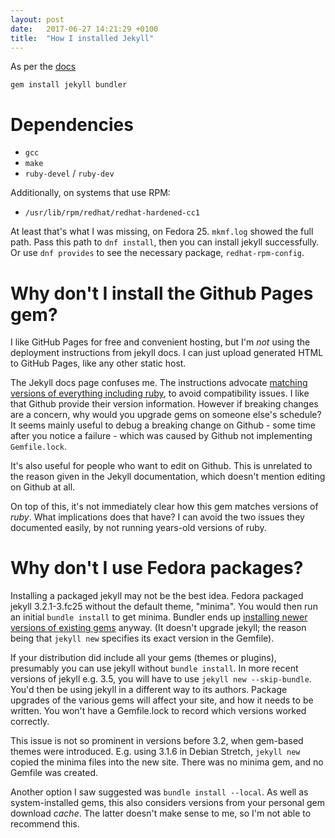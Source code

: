```yaml
---
layout: post
date:   2017-06-27 14:21:29 +0100
title:  "How I installed Jekyll"
---
```


As per the [docs][install-docs]

    gem install jekyll bundler

[install-docs]: https://jekyllrb.com/docs/installation/


# Dependencies #

* `gcc`
* `make`
* `ruby-devel` / `ruby-dev`

Additionally, on systems that use RPM:

* `/usr/lib/rpm/redhat/redhat-hardened-cc1`

At least that's what I was missing, on Fedora 25.  `mkmf.log` showed the full path.  Pass this path to `dnf install`, then you can install jekyll successfully.  Or use `dnf provides` to see the necessary package, `redhat-rpm-config`.


# Why don't I install the Github Pages gem? #

I like GitHub Pages for free and convenient hosting, but I'm *not* using the deployment instructions from jekyll docs.  I can just upload generated HTML to GitHub Pages, like any other static host.

The Jekyll docs page confuses me.  The instructions advocate [matching versions of everything including ruby][pages-gem], to avoid compatibility issues.  I like that Github provide their version information.  However if breaking changes are a concern, why would you upgrade gems on someone else's schedule?  It seems mainly useful to debug a breaking change on Github - some time after you notice a failure - which was caused by Github not implementing `Gemfile.lock`.

It's also useful for people who want to edit on Github.  This is unrelated to the reason given in the Jekyll documentation, which doesn't mention editing on Github at all.

On top of this, it's not immediately clear how this gem matches versions of _ruby_.  What implications does that have?  I can avoid the two issues they documented easily, by not running years-old versions of ruby.

[pages-gem]:    https://github.com/github/pages-gem


# Why don't I use Fedora packages? #

Installing a packaged jekyll may not be the best idea.  Fedora packaged jekyll 3.2.1-3.fc25 without the default theme, "minima".  You would then run an initial `bundle install` to get minima.  Bundler ends up [installing newer versions of existing gems][rhbz-1464502] anyway.  (It doesn't upgrade jekyll; the reason being that `jekyll new` specifies its exact version in the Gemfile).

[rhbz-1464502]: https://bugzilla.redhat.com/show_bug.cgi?id=1464502

If your distribution did include all your gems (themes or plugins), presumably you can use jekyll without `bundle install`. In more recent versions of jekyll e.g. 3.5, you will have to use `jekyll new --skip-bundle`.  You'd then be using jekyll in a different way to its authors.  Package upgrades of the various gems will affect your site, and how it needs to be written.  You won't have a Gemfile.lock to record which versions worked correctly.

This issue is not so prominent in versions before 3.2, when gem-based themes were introduced.  E.g. using 3.1.6 in Debian Stretch, `jekyll new` copied the minima files into the new site.  There was no minima gem, and no Gemfile was created.

Another option I saw suggested was `bundle install --local`.  As well as system-installed gems, this also considers versions from your personal gem download _cache_.  The latter doesn't make sense to me, so I'm not able to recommend this.
